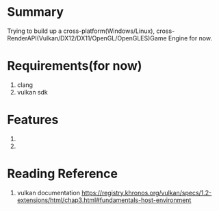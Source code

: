 # Summary
Trying to build up a cross-platform(Windows/Linux), cross-RenderAPI(Vulkan/DX12/DX11/OpenGL/OpenGLES)Game Engine for now.

# Requirements(for now)
1. clang
2. vulkan sdk

# Features
1.
2.

# Reading Reference
1. vulkan documentation
    https://registry.khronos.org/vulkan/specs/1.2-extensions/html/chap3.html#fundamentals-host-environment
